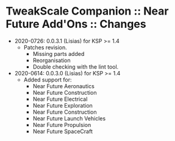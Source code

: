 # TweakScale Companion :: Near Future Add'Ons :: Changes

* 2020-0726: 0.0.3.1 (Lisias) for KSP >= 1.4
	+ Patches revision.
		- Missing parts added
		- Reorganisation
		- Double checking with the lint tool.
* 2020-0614: 0.0.3.0 (Lisias) for KSP >= 1.4
	+ Added support for:
		- Near Future Aeronautics
		- Near Future Construction 
		- Near Future Electrical
		- Near Future Exploration
		- Near Future Construction
		- Near Future Launch Vehicles
		- Near Future Propulsion
		- Near Future SpaceCraft
